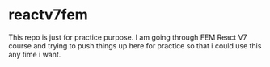 # reactv7fem

This repo is just for practice purpose. I am going through FEM React V7 course and trying to push things up here for practice so that i could use this any time i want.
